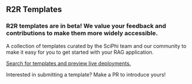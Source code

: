 ## R2R Templates

### R2R templates are in beta! We value your feedback and contributions to make them more widely accessible.

A collection of templates curated by the SciPhi team and our community to make it easy for you to get started with your RAG application.

[Search for templates and preview live deployments.](https://app.sciphi.ai/templates)

Interested in submitting a template? Make a PR to introduce yours!
